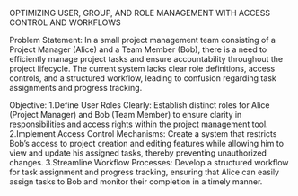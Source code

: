 OPTIMIZING USER, GROUP, AND ROLE MANAGEMENT WITH ACCESS CONTROL AND WORKFLOWS


Problem Statement:
In a small project management team consisting of a Project Manager (Alice) and a Team Member (Bob), there is a need to efficiently manage project tasks and ensure accountability throughout the project lifecycle. The current system lacks clear role definitions, access controls, and a structured workflow, leading to confusion regarding task assignments and progress tracking.

Objective:
1.Define User Roles Clearly: Establish distinct roles for Alice (Project Manager) and Bob (Team Member) to ensure clarity in responsibilities and access rights within the project management tool.
2.Implement Access Control Mechanisms: Create a system that restricts Bob’s access to project creation and editing features while allowing him to view and update his assigned tasks, thereby preventing unauthorized changes.
3.Streamline Workflow Processes: Develop a structured workflow for task assignment and progress tracking, ensuring that Alice can easily assign tasks to Bob and monitor their completion in a timely manner.
